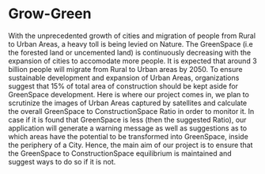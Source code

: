 # Grow-Green
With the unprecedented growth of cities and migration of people from Rural to Urban Areas, a heavy toll is being levied on Nature. The GreenSpace (i.e the forested land or uncemented land) is continuously decreasing with the expansion of cities to accomodate more people. It is expected that around 3 billion people will migrate from Rural to Urban areas by 2050. To ensure sustainable development and expansion of Urban Areas, organizations suggest that 15% of total area of construction should be kept aside for GreenSpace development. Here is where our project comes in, we plan to scrutinize the images of Urban Areas captured by satellites and calculate the overall GreenSpace to ConstructionSpace Ratio in order to monitor it. In case if it is found that GreenSpace is less (then the suggested Ratio), our application will generate a warning message as well as suggestions as to which areas have the potential to be transformed into GreenSpace, inside the periphery of a City. Hence, the main aim of our project is to ensure that the GreenSpace to ConstructionSpace equilibrium is maintained and suggest ways to do so if it is not.
